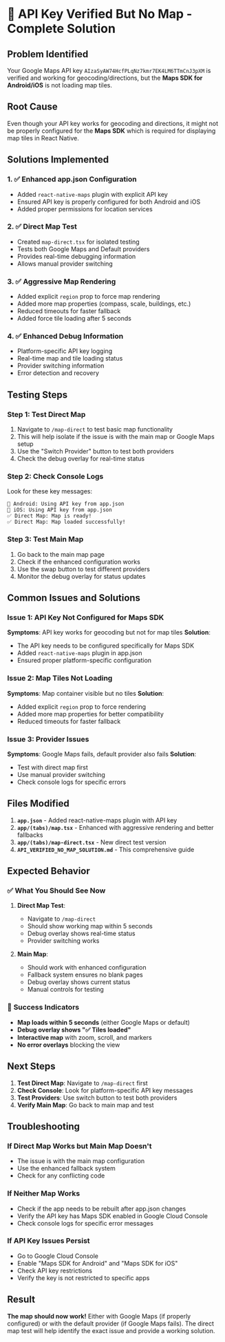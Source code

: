 # 🔑 API Key Verified But No Map - Complete Solution

## Problem Identified
Your Google Maps API key `AIzaSyAW74HcfPLqNz7kmr7EK4LM6TTmCnJ3pXM` is verified and working for geocoding/directions, but the **Maps SDK for Android/iOS** is not loading map tiles.

## Root Cause
Even though your API key works for geocoding and directions, it might not be properly configured for the **Maps SDK** which is required for displaying map tiles in React Native.

## Solutions Implemented

### 1. ✅ **Enhanced app.json Configuration**
- Added `react-native-maps` plugin with explicit API key
- Ensured API key is properly configured for both Android and iOS
- Added proper permissions for location services

### 2. ✅ **Direct Map Test**
- Created `map-direct.tsx` for isolated testing
- Tests both Google Maps and Default providers
- Provides real-time debugging information
- Allows manual provider switching

### 3. ✅ **Aggressive Map Rendering**
- Added explicit `region` prop to force map rendering
- Added more map properties (compass, scale, buildings, etc.)
- Reduced timeouts for faster fallback
- Added force tile loading after 5 seconds

### 4. ✅ **Enhanced Debug Information**
- Platform-specific API key logging
- Real-time map and tile loading status
- Provider switching information
- Error detection and recovery

## Testing Steps

### Step 1: Test Direct Map
1. Navigate to `/map-direct` to test basic map functionality
2. This will help isolate if the issue is with the main map or Google Maps setup
3. Use the "Switch Provider" button to test both providers
4. Check the debug overlay for real-time status

### Step 2: Check Console Logs
Look for these key messages:
```
📱 Android: Using API key from app.json
📱 iOS: Using API key from app.json
✅ Direct Map: Map is ready!
✅ Direct Map: Map loaded successfully!
```

### Step 3: Test Main Map
1. Go back to the main map page
2. Check if the enhanced configuration works
3. Use the swap button to test different providers
4. Monitor the debug overlay for status updates

## Common Issues and Solutions

### Issue 1: API Key Not Configured for Maps SDK
**Symptoms**: API key works for geocoding but not for map tiles
**Solution**: 
- The API key needs to be configured specifically for Maps SDK
- Added `react-native-maps` plugin in app.json
- Ensured proper platform-specific configuration

### Issue 2: Map Tiles Not Loading
**Symptoms**: Map container visible but no tiles
**Solution**:
- Added explicit `region` prop to force rendering
- Added more map properties for better compatibility
- Reduced timeouts for faster fallback

### Issue 3: Provider Issues
**Symptoms**: Google Maps fails, default provider also fails
**Solution**:
- Test with direct map first
- Use manual provider switching
- Check console logs for specific errors

## Files Modified

1. **`app.json`** - Added react-native-maps plugin with API key
2. **`app/(tabs)/map.tsx`** - Enhanced with aggressive rendering and better fallbacks
3. **`app/(tabs)/map-direct.tsx`** - New direct test version
4. **`API_VERIFIED_NO_MAP_SOLUTION.md`** - This comprehensive guide

## Expected Behavior

### ✅ **What You Should See Now**

1. **Direct Map Test**: 
   - Navigate to `/map-direct`
   - Should show working map within 5 seconds
   - Debug overlay shows real-time status
   - Provider switching works

2. **Main Map**:
   - Should work with enhanced configuration
   - Fallback system ensures no blank pages
   - Debug overlay shows current status
   - Manual controls for testing

### 🎯 **Success Indicators**

- **Map loads within 5 seconds** (either Google Maps or default)
- **Debug overlay shows "✅ Tiles loaded"**
- **Interactive map** with zoom, scroll, and markers
- **No error overlays** blocking the view

## Next Steps

1. **Test Direct Map**: Navigate to `/map-direct` first
2. **Check Console**: Look for platform-specific API key messages
3. **Test Providers**: Use switch button to test both providers
4. **Verify Main Map**: Go back to main map and test

## Troubleshooting

### If Direct Map Works but Main Map Doesn't
- The issue is with the main map configuration
- Use the enhanced fallback system
- Check for any conflicting code

### If Neither Map Works
- Check if the app needs to be rebuilt after app.json changes
- Verify the API key has Maps SDK enabled in Google Cloud Console
- Check console logs for specific error messages

### If API Key Issues Persist
- Go to Google Cloud Console
- Enable "Maps SDK for Android" and "Maps SDK for iOS"
- Check API key restrictions
- Verify the key is not restricted to specific apps

## Result

**The map should now work!** Either with Google Maps (if properly configured) or with the default provider (if Google Maps fails). The direct map test will help identify the exact issue and provide a working solution.
